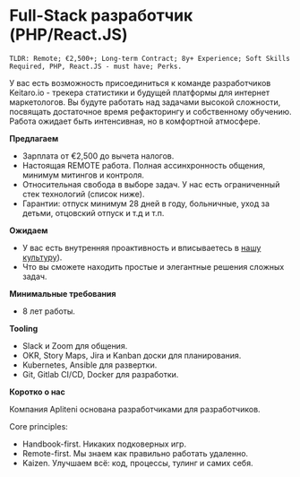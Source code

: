 # Full-Stack разработчик (PHP/React.JS)

`TLDR: Remote; €2,500+; Long-term Contract; 8y+ Experience; Soft Skills Required, PHP, React.JS - must have; Perks.`


У вас есть возможность присоединиться к команде разработчиков Keitaro.io - трекера статистики и будущей платформы для интернет маркетологов. 
Вы будуте работать над задачами высокой сложности, посвящать достаточное время рефакторингу и собственному обучению. Работа ожидает быть интенсивная, но в комфортной атмосфере.



**Предлагаем**

- Зарплата от €2,500 до вычета налогов.
- Настоящая REMOTE работа. Полная ассинхронность общения, минимум митингов и контроля.
- Относительная свобода в выборе задач. У нас есть ограниченный стек технологий (список ниже).
- Гарантии: отпуск минимум 28 дней в году, больничные, уход за детьми, отцовский отпуск и т.д и т.п.


**Ожидаем**

- У вас есть внутренняя проактивность и вписываетесь в [нашу культуру](https://handbook.apliteni.com/values.html])).
- Что вы сможете находить простые и элегантные решения сложных задач.

**Минимальные требования**

- 8 лет работы. 

**Tooling**
- Slack и Zoom для общения.
- OKR, Story Maps, Jira и Kanban доски для планирования.
- Kubernetes, Ansible для развертки.
- Git, Gitlab CI/CD, Docker для разработки.

**Коротко о нас**

Компания Apliteni основана разработчиками для разработчиков. 

Core principles:
- Handbook-first. Никаких подковерных игр.
- Remote-first. Мы знаем как правильно работать удаленно.
- Kaizen. Улучшаем всё: код, процессы, тулинг и самих себя.
